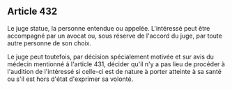 Article 432
----
Le juge statue, la personne entendue ou appelée. L'intéressé peut être
accompagné par un avocat ou, sous réserve de l'accord du juge, par toute autre
personne de son choix.

Le juge peut toutefois, par décision spécialement motivée et sur avis du médecin
mentionné à l'article 431, décider qu'il n'y a pas lieu de procéder à l'audition
de l'intéressé si celle-ci est de nature à porter atteinte à sa santé ou s'il
est hors d'état d'exprimer sa volonté.
